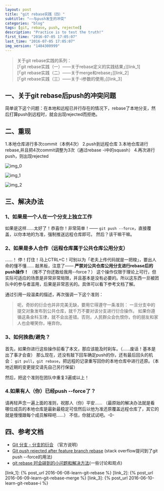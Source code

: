```yaml
---
layout: post
title: "git rebase实践（四）"
subtitle: "——与push发生的冲突"
categories: "blog"
tags: [git, rebase, push, rejected]
description: "Practice is to test the truth!"
first_time: "2016-07-05 17:05:07"
last_time: "2016-07-05 17:05:07"
img_version: "1484300999"
---
```


>关于git rebase实践的系列：  
[「git rebase实践（一）——关于rebase定义的实践结果」][link_1]  
[「git rebase实践（二）——关于merge和rebase」][link_2]  
[「git rebase实践（三）——关于-i参数的使用」][link_3]

## 一、关于git rebase后push的冲突问题

简单说下这个问题：在本地和远程已并行存在的情况下，rebase了本地分支，然后打算push到远程时，就会出现rejected而拒绝。

## 二、重现

1.本地仓库进行多次commit（本例4次）
2.push到远程仓库
3.本地仓库进行rebase,并且把4次commit调整为3次（通过rebase -i中的squash）
4.再次进行push，则出现rejected

![img_0][]

![img_1][]

![img_2][]

## 三、解决办法

### 1、如果是一个人在一个分支上独立工作

如果是这样……太好了！恭喜你！非常简单！——
`git push --force`，直接覆盖，以你本地的为准，强制推送远程仓库即可。
然后？该干嘛干嘛。

### 2、如果是多人合作（远程仓库属于公共仓库公用分支）

……！
停！打住！马上CTRL+C！可别以为「老夫上传代码就是一把梭」，要出人命的懂不懂……
敲黑板，注意了—— **严禁对公共仓库公用分支进行rebase后的push操作！** （推不了你还敢给我用--force？）
这个操作仅限于理论上可行，但实际可适应的场景是非常非常局限，并且基本是没有必要的。所以这东西一旦被团队中的参与者滥用，后果是非常恶劣的。具体可以看下参考文档了解。

通过引用一段温柔的描述，再次强调一下这个准则：

>呃，奇妙的衍合也并非完美无缺，要用它得遵守一条准则：
一旦分支中的提交对象发布到公共仓库，就千万不要对该分支进行衍合操作。
如果你遵循这条金科玉律，就不会出差错。否则，人民群众会仇恨你，你的朋友和家人也会嘲笑你，唾弃你。

### 3、如何挽救/避免？

首先，如果你进行这些操作前看了本文，那应该能及时刹车。（……废话！基本是出了事才会查）
那么现在，还没有敲下回车确定push的你，还有最后回头的机会：
`git pull`，`git rebase`，把远程的记录重写回你的本地仓库中进行还原。（本地近期的变更提交请先自己另行保留）

然后，把这个准则在团队中重复3遍或以上！

### 4.如果有人（你）已经push --force了？

请再轻声念一遍上面的准则，祝那人（你）平安……
（最原始的解决办法就是看哪位成员的本地仓库是最新最稳定可信然后以他为准还原覆盖远程仓库了，其它的就是慢慢跟每个成员解释吧……）
不信，你就试试吧。-0-

## 四、参考文档

* [Git 分支 - 分支的衍合](https://git-scm.com/book/zh/v1/Git-分支-分支的衍合) （官方说明）
* [Git push rejected after feature branch rebase](http://stackoverflow.com/questions/8939977/git-push-rejected-after-feature-branch-rebase) (stack overflow提问到了git push --force的用法)
* [git rebase 时会碰到的小问题和解决方法](https://www.v2ex.com/t/162905)(一些讨论和观点)

[link_1]: {% post_url 2016-06-08-learn-git-rebase %}
[link_2]: {% post_url 2016-06-09-learn-git-rebase-merge %}
[link_3]: {% post_url 2016-06-10-learn-git-rebase-i %}

[img_0]:{{site.img_url}}/{{page.url|remove:".html"}}/rebase_24.png
[img_1]:{{site.img_url}}/{{page.url|remove:".html"}}/rebase_25.png
[img_2]:{{site.img_url}}/{{page.url|remove:".html"}}/rebase_26.png

